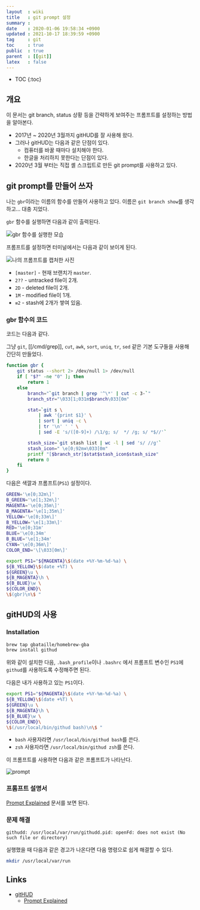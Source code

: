 ```yaml
---
layout  : wiki
title   : git prompt 설정
summary : 
date    : 2020-01-06 19:58:34 +0900
updated : 2021-10-17 18:39:59 +0900
tag     : git
toc     : true
public  : true
parent  : [[git]]
latex   : false
---
```

* TOC
{:toc}

## 개요

이 문서는 git branch, status 상황 등을 간략하게 보여주는 프롬프트를 설정하는 방법을 알아본다.

- 2017년 ~ 2020년 3월까지 gitHUD를 잘 사용해 왔다.
- 그러나 gitHUD는 다음과 같은 단점이 있다.
    - 컴퓨터를 바꿀 때마다 설치해야 한다.
    - 한글을 처리하지 못한다는 단점이 있다.
- 2020년 3월 부터는 직접 셸 스크립트로 만든 git prompt를 사용하고 있다.


## git prompt를 만들어 쓰자

나는 `gbr`이라는 이름의 함수를 만들어 사용하고 있다. 이름은 `git branch show`를 생각하고... 대충 지었다.

`gbr` 함수를 실행하면 다음과 같이 출력된다.

![gbr 함수를 실행한 모습]( /resource/wiki/git-prompt/gbr.png )

프롬프트를 설정하면 터미널에서는 다음과 같이 보이게 된다.

![나의 프롬프트를 캡처한 사진]( /resource/wiki/git-prompt/my-prompt.png )

- `[master]` - 현재 브랜치가 `master`.
- `2??` - untracked file이 2개.
- `2D` - deleted file이 2개.
- `1M` - modified file이 1개.
- `≡2` - stash에 2개가 쌓여 있음.

### gbr 함수의 코드

코드는 다음과 같다.

그냥 `git`, [[/cmd/grep]], `cut`, `awk`, `sort`, `uniq`, `tr`, `sed` 같은 기본 도구들을 사용해 간단히 만들었다.

```sh
function gbr {
    git status --short 2> /dev/null 1> /dev/null
    if [ "$?" -ne "0" ]; then
        return 1
    else
        branch="`git branch | grep '^\*' | cut -c 3-`"
        branch_str="\033[1;031m$branch\033[0m"

        stat=`git s \
            | awk '{print $1}' \
            | sort | uniq -c \
            | tr '\n' ' ' \
            | sed -E 's/([0-9]+) /\1/g; s/  */ /g; s/ *$//'`

        stash_size=`git stash list | wc -l | sed 's/ //g'`
        stash_icon=" \e[0;92m≡\033[0m"
        printf "[$branch_str]$stat$stash_icon$stash_size"
        return 0
    fi
}
```

다음은 색깔과 프롬프트(`PS1`) 설정이다.

```sh
GREEN='\e[0;32m\]'
B_GREEN='\e[1;32m\]'
MAGENTA='\e[0;35m\]'
B_MAGENTA='\e[1;35m\]'
YELLOW='\e[0;33m\]'
B_YELLOW='\e[1;33m\]'
RED='\e[0;31m'
BLUE='\e[0;34m'
B_BLUE='\e[1;34m'
CYAN='\e[0;36m\]'
COLOR_END='\[\033[0m\]'

export PS1="${MAGENTA}\$(date +%Y-%m-%d-%a) \
${B_YELLOW}\$(date +%T) \
${GREEN}\u \
${B_MAGENTA}\h \
${B_BLUE}\w \
${COLOR_END}\
\$(gbr)\n\$ "
```



## gitHUD의 사용
### Installation
```sh
brew tap gbataille/homebrew-gba
brew install githud
```

위와 같이 설치한 다음, `.bash_profile`이나 `.bashrc` 에서 프롬프트 변수인 `PS1`에 `githud`를 사용하도록 수정해주면 된다.

다음은 내가 사용하고 있는 `PS1`이다.

```sh
export PS1="${MAGENTA}\$(date +%Y-%m-%d-%a) \
${B_YELLOW}\$(date +%T) \
${GREEN}\u \
${B_MAGENTA}\h \
${B_BLUE}\w \
${COLOR_END}\
\$(/usr/local/bin/githud bash)\n\$ "
```

* `bash` 사용자라면 `/usr/local/bin/githud bash`를 쓴다.
* `zsh` 사용자라면 `/usr/local/bin/githud zsh`를 쓴다.

이 프롬프트를 사용하면 다음과 같은 프롬프트가 나타난다.

![prompt]( /resource/wiki/git-prompt/githud.png )

### 프롬프트 설명서

[Prompt Explained](https://github.com/gbataille/gitHUD/blob/master/docs/PROMPT_EXPLAINED.md ) 문서를 보면 된다.

### 문제 해결

```
githudd: /usr/local/var/run/githudd.pid: openFd: does not exist (No such file or directory)
```

실행했을 때 다음과 같은 경고가 나온다면 다음 명령으로 쉽게 해결할 수 있다.

```sh
mkdir /usr/local/var/run
```

## Links

- [gitHUD](https://github.com/gbataille/gitHUD )
    - [Prompt Explained](https://github.com/gbataille/gitHUD/blob/master/docs/PROMPT_EXPLAINED.md )

